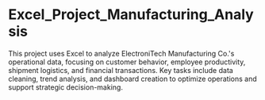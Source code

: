 # Excel_Project_Manufacturing_Analysis
This project uses Excel to analyze ElectroniTech Manufacturing Co.'s operational data, focusing on customer behavior, employee productivity, shipment logistics, and financial transactions. Key tasks include data cleaning, trend analysis, and dashboard creation to optimize operations and support strategic decision-making.
